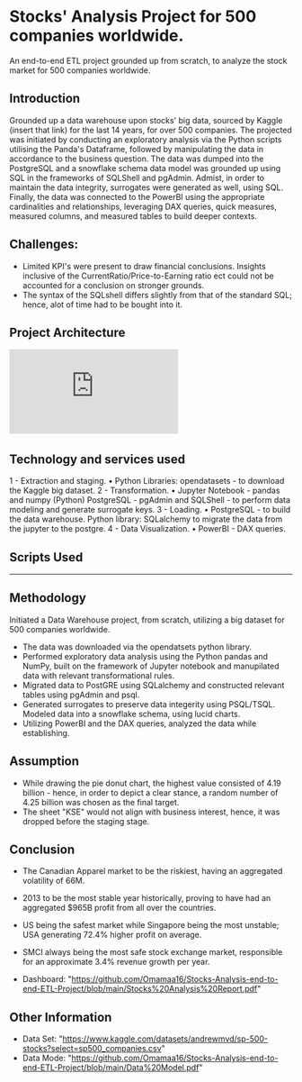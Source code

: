 # Stocks' Analysis Project for 500 companies worldwide.
An end-to-end ETL project grounded up from scratch, to analyze the stock market for 500 companies worldwide. 

## Introduction
Grounded up a data warehouse upon stocks' big data, sourced by Kaggle (insert that link) for the last 14 years, for over 500 companies.
The projected was initiated by conducting an exploratory analysis via the Python scripts utilising the Panda's Dataframe, followed by manipulating the data in accordance to the business question. 
The data was dumped into the PostgreSQL and a snowflake schema data model was grounded up using SQL in the frameworks of SQLShell and pgAdmin. 
Admist, in order to maintain the data integrity, surrogates were generated as well, using SQL.
Finally, the data was connected to the PowerBI using the appropriate cardinalities and relationships, leveraging DAX queries, quick measures, measured columns, and measured tables to build deeper contexts. 

## Challenges: 
- Limited KPI's were present to draw financial conclusions. Insights inclusive of the CurrentRatio/Price-to-Earning ratio ect could not be accounted for a conclusion on stronger grounds.
- The syntax of the SQLshell differs slightly from that of the standard SQL; hence, alot of time had to be bought into it.

## Project Architecture
![Project Architecture](https://github.com/Omamaa16/Stocks-Analysis-end-to-end-ETL-Project/blob/main/Project%20Architecture.pdf)

## Technology and services used
1 - Extraction and staging.
• Python Libraries: opendatasets - to download the Kaggle big dataset.
2 - Transformation.
• Jupyter Notebook - pandas and numpy (Python)
PostgreSQL - pgAdmin and SQLShell - to perform data modeling and generate surrogate keys.
3 - Loading.
• PostgreSQL - to build the data warehouse.
Python library: SQLalchemy to migrate the data from the jupyter to the postgre.
4 - Data Visualization.
• PowerBI - DAX queries. 

## Scripts Used
------------

## Methodology
Initiated a Data Warehouse project, from scratch, utilizing a big dataset for 500 companies worldwide. 
- The data was downloaded via the opendatsets python library.
- Performed exploratory data analysis using the Python pandas and NumPy, built on the framework of Jupyter notebook and manupilated data with relevant transformational rules.
- Migrated data to PostGRE using SQLalchemy and constructed relevant tables using pgAdmin and psql.
- Generated surrogates to preserve data integerity using PSQL/TSQL. Modeled data into a snowflake schema, using lucid charts.
- Utilizing PowerBI and the DAX queries, analyzed the data while establishing.

## Assumption
- While drawing the pie donut chart, the highest value consisted of 4.19 billion - hence, in order to depict a clear stance, a random number of 4.25 billion was chosen as the final target.
- The sheet "KSE" would not align with business interest, hence, it was dropped before the staging stage. 

## Conclusion
- The Canadian Apparel market to be the riskiest, having an aggregated volatility of 66M.
- 2013 to be the most stable year historically, proving to have had an aggregated $965B profit from all over the countries.
- US being the safest market while Singapore being the most unstable; USA generating 72.4% higher profit on average.
- SMCI always being the most safe stock exchange market, responsible for an approximate 3.4% revenue growth per year.

- Dashboard: "https://github.com/Omamaa16/Stocks-Analysis-end-to-end-ETL-Project/blob/main/Stocks%20Analysis%20Report.pdf"

## Other Information
- Data Set: "https://www.kaggle.com/datasets/andrewmvd/sp-500-stocks?select=sp500_companies.csv"
- Data Mode: "https://github.com/Omamaa16/Stocks-Analysis-end-to-end-ETL-Project/blob/main/Data%20Model.pdf"
